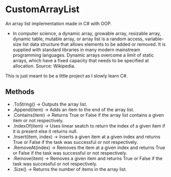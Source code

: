 # CustomArrayList
An array list implementation made in C# with OOP.

- In computer science, a dynamic array, growable array, resizable array, dynamic table, mutable array, or array list is a random access, variable-size list data structure that allows elements to be added or removed. It is supplied with standard libraries in many modern mainstream programming languages. Dynamic arrays overcome a limit of static arrays, which have a fixed capacity that needs to be specified at allocation. Source: Wikipedia. 

This is just meant to be a little project as I slowly learn C#. 

Methods
--------
- .ToString() -> Outputs the array list.
- .Append(item) -> Adds an item to the end of the array list. 
- .Contains(item) -> Returns True or False if the array list contains a given item or not respectively. 
- .IndexOf(item) -> Uses linear seatch to return the index of a given item if it is present else it returns null.
- .Insert(item, index) -> Inserts a given item at a given index and returns True or False if the task was successful or not respectively. 
- .RemoveAt(index) -> Removes the item at a given index and returns True or False if the task was successful or not respectively. 
- .Remove(item) -> Removes a given item and returns True or False if the task was successful or not respectively.
- .Size() -> Returns the number of items in the array list. 
